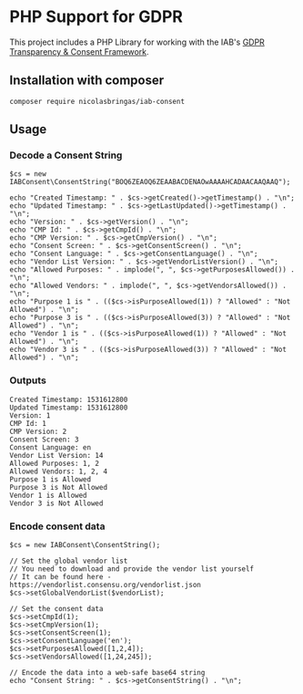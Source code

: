 # PHP Support for GDPR

This project includes a PHP Library for working with the IAB's [GDPR Transparency & Consent Framework](https://github.com/InteractiveAdvertisingBureau/GDPR-Transparency-and-Consent-Framework/blob/master/Consent%20string%20and%20vendor%20list%20formats%20v1.1%20Final.md).

## Installation with composer

```
composer require nicolasbringas/iab-consent
```

## Usage

### Decode a Consent String

```
$cs = new IABConsent\ConsentString("BOQ6ZEAOQ6ZEAABACDENAOwAAAAHCADAACAAQAAQ");

echo "Created Timestamp: " . $cs->getCreated()->getTimestamp() . "\n";
echo "Updated Timestamp: " . $cs->getLastUpdated()->getTimestamp() . "\n";
echo "Version: " . $cs->getVersion() . "\n";
echo "CMP Id: " . $cs->getCmpId() . "\n";
echo "CMP Version: " . $cs->getCmpVersion() . "\n";
echo "Consent Screen: " . $cs->getConsentScreen() . "\n";
echo "Consent Language: " . $cs->getConsentLanguage() . "\n";
echo "Vendor List Version: " . $cs->getVendorListVersion() . "\n";
echo "Allowed Purposes: " . implode(", ", $cs->getPurposesAllowed()) . "\n";
echo "Allowed Vendors: " . implode(", ", $cs->getVendorsAllowed()) . "\n";
echo "Purpose 1 is " . (($cs->isPurposeAllowed(1)) ? "Allowed" : "Not Allowed") . "\n";
echo "Purpose 3 is " . (($cs->isPurposeAllowed(3)) ? "Allowed" : "Not Allowed") . "\n";
echo "Vendor 1 is " . (($cs->isPurposeAllowed(1)) ? "Allowed" : "Not Allowed") . "\n";
echo "Vendor 3 is " . (($cs->isPurposeAllowed(3)) ? "Allowed" : "Not Allowed") . "\n";
```

### Outputs

```
Created Timestamp: 1531612800
Updated Timestamp: 1531612800
Version: 1
CMP Id: 1
CMP Version: 2
Consent Screen: 3
Consent Language: en
Vendor List Version: 14
Allowed Purposes: 1, 2
Allowed Vendors: 1, 2, 4
Purpose 1 is Allowed
Purpose 3 is Not Allowed
Vendor 1 is Allowed
Vendor 3 is Not Allowed
```

### Encode consent data

```
$cs = new IABConsent\ConsentString();

// Set the global vendor list
// You need to download and provide the vendor list yourself
// It can be found here - https://vendorlist.consensu.org/vendorlist.json
$cs->setGlobalVendorList($vendorList);

// Set the consent data
$cs->setCmpId(1);
$cs->setCmpVersion(1);
$cs->setConsentScreen(1);
$cs->setConsentLanguage('en');
$cs->setPurposesAllowed([1,2,4]);
$cs->setVendorsAllowed([1,24,245]);

// Encode the data into a web-safe base64 string
echo "Consent String: " . $cs->getConsentString() . "\n";
```
